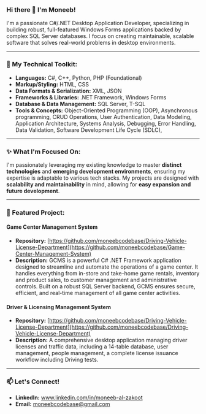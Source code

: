 ### Hi there 👋 I'm Moneeb!

I'm a passionate C#/.NET Desktop Application Developer, specializing in building robust, full-featured Windows Forms applications backed by complex SQL Server databases. I focus on creating maintainable, scalable software that solves real-world problems in desktop environments.

---

### 🚀 My Technical Toolkit:

* **Languages:** C#, C++, Python, PHP (Foundational)
* **Markup/Styling:** HTML, CSS
* **Data Formats & Serialization:** XML, JSON
* **Frameworks & Libraries:** .NET Framework, Windows Forms
* **Database & Data Management:** SQL Server, T-SQL
* **Tools & Concepts:** Object-Oriented Programming (OOP),  Asynchronous programming, CRUD Operations, User Authentication, Data Modeling, Application Architecture,  Systems Analysis, Debugging, Error Handling, Data 
                        Validation, Software Development Life Cycle (SDLC),

---

### ✨ What I'm Focused On:

I'm passionately leveraging my existing knowledge to master **distinct technologies** and **emerging development environments**, ensuring my expertise is adaptable to various tech stacks.  My projects are designed with **scalability and maintainability** in mind, allowing for **easy expansion and future development**.

---

### 📌 Featured Project:

#### Game Center Management System
* **Repository:** [https://github.com/moneebcodebase/Driving-Vehicle-License-Department](https://github.com/moneebcodebase/Game-Center-Management-System)
* **Description:** GCMS is a powerful C# .NET Framework application designed to streamline and automate the operations of a game center. It handles everything from in-store and take-home game rentals, inventory and product sales, to customer management and administrative controls. Built on a robust SQL Server backend, GCMS ensures secure, efficient, and real-time management of all game center activities.

#### Driver & Licensing Management System
* **Repository:** [https://github.com/moneebcodebase/Driving-Vehicle-License-Department](https://github.com/moneebcodebase/Driving-Vehicle-License-Department)
* **Description:** A comprehensive desktop application managing driver licenses and traffic data, including a 14-table database, user management, people management, a complete license issuance workflow including 
                   Driving tests.

---

### 📫 Let's Connect!

* **LinkedIn:** www.linkedin.com/in/moneeb-al-zakoot
* **Email:** moneebcodebase@gmail.com
